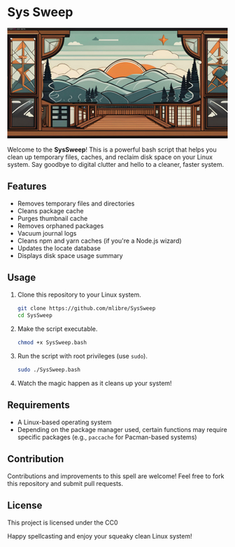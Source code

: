 # Sys Sweep

![Magic](./nice.jpg)

Welcome to the **SysSweep**! This is a powerful bash script that helps you clean up temporary files, caches, and reclaim disk space on your Linux system. Say goodbye to digital clutter and hello to a cleaner, faster system.

## Features

- Removes temporary files and directories
- Cleans package cache
- Purges thumbnail cache
- Removes orphaned packages
- Vacuum journal logs
- Cleans npm and yarn caches (if you're a Node.js wizard)
- Updates the locate database
- Displays disk space usage summary

## Usage

1. Clone this repository to your Linux system.

   ```bash
   git clone https://github.com/mlibre/SysSweep
   cd SysSweep
   ```

2. Make the script executable.

   ```bash
   chmod +x SysSweep.bash
   ```

3. Run the script with root privileges (use `sudo`).

   ```bash
   sudo ./SysSweep.bash
   ```

4. Watch the magic happen as it cleans up your system!

## Requirements

- A Linux-based operating system
- Depending on the package manager used, certain functions may require specific packages (e.g., `paccache` for Pacman-based systems)

## Contribution

Contributions and improvements to this spell are welcome! Feel free to fork this repository and submit pull requests.

## License

This project is licensed under the CC0

Happy spellcasting and enjoy your squeaky clean Linux system!
